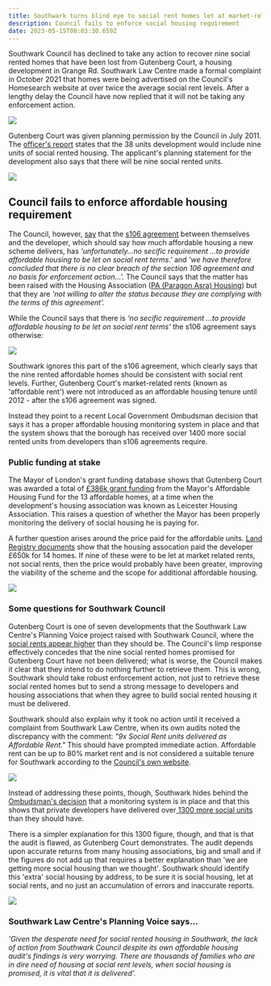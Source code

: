 ```yaml
---
title: Southwark turns blind eye to social rent homes let at market-related rents
description: Council fails to enforce social housing requirement
date: 2023-05-15T08:03:30.659Z
---
```

Southwark Council has declined to take any action to recover nine social rented homes that have been lost from Gutenberg Court, a housing development in Grange Rd.  Southwark Law Centre made a formal complaint in October 2021 that homes were being advertised on the Council's Homesearch website at over twice the average social rent levels.   After a lengthy delay the Council have now replied that it will not be taking any enforcement action.

![](img/img_20230518_131153.jpg)

Gutenberg Court was given planning permission by the Council in July 2011.  The [officer's report](https://moderngov.southwark.gov.uk/documents/s21421/Item%201%20report.pdf) states that the 38 units development would include nine units of social rented housing.  The applicant's planning statement for the development also says that there will be nine social rented units. 

![](img/11_ap_1390-planning_statement-3054269.pdf-google-chrome-15_05_2023-10_10_25.png)

## Council fails to enforce affordable housing requirement

The Council, however, [say](img/GutenbergSouthwarkResponse.pdf) that the [s106 agreement](img/gutenbergs106.pdf) between themselves and the developer, which should say how much affordable housing a new scheme delivers, has *'unfortunately...no secific requirement ...to provide affordable housing to be let on social rent terms.'* and *'we have therefore concluded that there is no clear breach of the section 106 agreement and no basis for enforcement action...'.*   The Council says that the matter has been raised with the Housing Association ([PA (Paragon Asra) Housing](https://www.pahousing.co.uk/)) but that they are *'not willing to alter the status because they are complying with the terms of this agreement'.* 

While the Council says that there is *'no secific requirement ...to provide affordable housing to be let on social rent terms'* the s106 agreement says otherwise:

![](img/gutenbergrented.png)

Southwark ignores this part of the s106 agreement, which clearly says that the nine rented affordable homes should be consistent with social rent levels. Further, Gutenberg Court's market-related rents (known as 'affordable rent') were not introduced as an affordable housing tenure until 2012 - after the s106 agreement was signed.

Instead they point to a recent Local Government Ombudsman decision that says it has a proper affordable housing monitoring system in place and that the system shows that the borough has received over 1400 more social rented units from developers than s106 agreements require.

### Public funding at stake

The Mayor of London's grant funding database shows that Gutenberg Court was awarded a total of [£386k grant funding](https://www.35percent.org/img/GLA+Affordable+Housing+Dataset_v1_0-1.xls) from the Mayor's Affordable Housing Fund for the 13 affordable homes, at a time when the development's housing association was known as Leicester Housing Association. This raises a question of whether  the Mayor has been properly monitoring the delivery of social housing he is paying for. 

A further question arises around the price paid for the affordable units. [Land Registry documents](/img/LRGutenberg.pdf) show that the housing assocation paid the developer £650k for 14 homes.  If nine of these were to be let at market related rents, not social rents, then the price would probably have been greater, improving the viability of the scheme and the scope for additional affordable housing.

![](img/gutenbergfunding.png)

### Some questions for Southwark Council

Gutenberg Court is one of seven developments that the Southwark Law Centre's Planning Voice project raised with Southwark Council, where the [social rents appear higher](https://www.35percent.org/posts/southwarks-new-developments-that-fail-to-deliver-social-rent/) than they should be.  The Council's limp response effectively concedes that the nine social rented homes promised for Gutenberg Court have not been delivered; what is worse, the Council makes it clear that they intend to do nothing further to retrieve them. This is wrong, Southwark should take robust enforcement action, not just to retrieve these social rented homes but to send a strong message to developers and housing associations that when they agree to build social rented housing it must be delivered.

Southwark should also explain why it took no action until it received a complaint from Southwark Law Centre, when its own audits noted the discrepancy with the comment: *"9x Social Rent units delivered as Affordable Rent."* This should have prompted immediate action. Affordable rent can be up to 80% market rent and is not considered a suitable tenure for Southwark according to the [Council's own website](https://www.southwark.gov.uk/planning-and-building-control/planning-policy-and-guidance/monitoring/monitoring-affordable-housing-delivery#Affordable-housing-policy-timeline).

![](img/notaffordable.png)

Instead of addressing these points, though, Southwark hides behind the [Ombudsman's decision](https://www.lgo.org.uk/decisions/planning/other/21-009-646) that a monitoring system is in place and that this shows that private developers have delivered over[ 1300 more social units](https://www.southwark.gov.uk/news/2022/dec/southwark-council-takes-action-on-affordable-homes-promises) than they should have.

There is a simpler explanation for this 1300 figure, though, and that is that the audit is flawed, as Gutenberg Court demonstrates.  The audit depends upon accurate returns from many housing associations, big and small and if the figures do not add up that requires a better explanation than 'we are getting more social housing than we thought'.  Southwark should identify this 'extra' social housing by address, to be sure it is social housing, let at social rents, and no just an accumulation of errors and inaccurate reports. 

![](img/screenshot_of_southwarks_ah_monitoring_gutenberg_court_-002-_240523.png)

### Southwark Law Centre's Planning Voice says...

*'Given the desperate need for social rented housing in Southwark, the lack of action from Southwark Council despite its own affordable housing audit's findings is very worrying.
There are thousands of families who are in dire need of housing at social rent levels, when social housing is promised, it is vital that it is delivered'.*